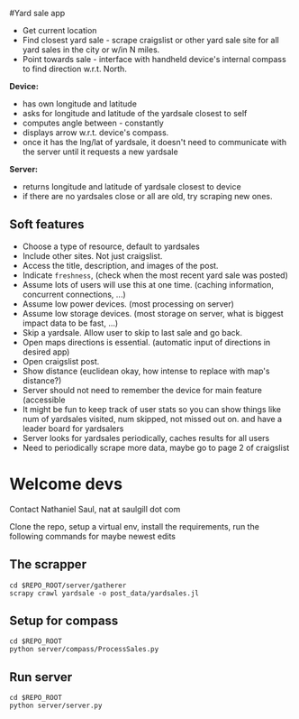 #Yard sale app

- Get current location
- Find closest yard sale - scrape craigslist or other yard sale site for all yard sales 
in the city or w/in N miles.
- Point towards sale - interface with handheld device's internal compass to find 
direction w.r.t. North. 

**Device:**
* has own longitude and latitude
* asks for longitude and latitude of the yardsale closest to self
* computes angle between - constantly
* displays arrow w.r.t. device's compass.
* once it has the lng/lat of yardsale, it doesn't need to communicate
with the server until it requests a new yardsale

**Server:**
* returns longitude and latitude of yardsale closest to device
* if there are no yardsales close or all are old, try scraping new ones.

## Soft features
* Choose a type of resource, default to yardsales
* Include other sites. Not just craigslist.
* Access the title, description, and images of the post. 
* Indicate `freshness`, 
	(check when the most recent yard sale was posted)
* Assume lots of users will use this at one time. 
	(caching information, concurrent connections, ...)
* Assume low power devices.
	(most processing on server)
* Assume low storage devices.
	(most storage on server, what is biggest impact data to be fast, ...)
* Skip a yardsale. Allow user to skip to last sale and go back.
* Open maps directions is essential.
  	(automatic input of directions in desired app)
* Open craigslist post.
* Show distance
	(euclidean okay, how intense to replace with map's distance?)
* Server should not need to remember the device for main feature
	(accessible 
* It might be fun to keep track of user stats so you can show things like
num of yardsales visited, num skipped, not missed out on. and have a leader 
board for yardsalers
* Server looks for yardsales periodically, caches results for all users
* Need to periodically scrape more data, maybe go to page 2 of craigslist

# Welcome devs

Contact Nathaniel Saul, nat at saulgill dot com

Clone the repo, setup a virtual env, install the requirements, run the following commands 
for maybe newest edits

## The scrapper

```
cd $REPO_ROOT/server/gatherer
scrapy crawl yardsale -o post_data/yardsales.jl
```

## Setup for compass

```
cd $REPO_ROOT
python server/compass/ProcessSales.py
```

## Run server
```
cd $REPO_ROOT
python server/server.py
```





